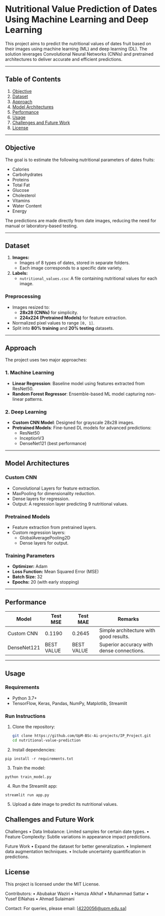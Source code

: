 

# Nutritional Value Prediction of Dates Using Machine Learning and Deep Learning

This project aims to predict the nutritional values of dates fruit based on their images using machine learning (ML) and deep learning (DL). The solution leverages Convolutional Neural Networks (CNNs) and pretrained architectures to deliver accurate and efficient predictions.

---

## **Table of Contents**

1. [Objective](#objective)
2. [Dataset](#dataset)
3. [Approach](#approach)
4. [Model Architectures](#model-architectures)
5. [Performance](#performance)
6. [Usage](#usage)
7. [Challenges and Future Work](#challenges-and-future-work)
8. [License](#license)

---

## **Objective**

The goal is to estimate the following nutritional parameters of dates fruits:

- Calories
- Carbohydrates
- Proteins
- Total Fat
- Glucose
- Cholesterol
- Vitamins
- Water Content
- Energy

The predictions are made directly from date images, reducing the need for manual or laboratory-based testing.

---

## **Dataset**

1. **Images:**
   - Images of 8 types of dates, stored in separate folders.
   - Each image corresponds to a specific date variety.
2. **Labels:**
   - `nutritional_values.csv`: A file containing nutritional values for each image.

### **Preprocessing**

- Images resized to:
  - **28x28 (CNNs)** for simplicity.
  - **224x224 (Pretrained Models)** for feature extraction.
- Normalized pixel values to range `[0, 1]`.
- Split into **80% training** and **20% testing** datasets.

---

## **Approach**

The project uses two major approaches:

### **1. Machine Learning**

- **Linear Regression**: Baseline model using features extracted from ResNet50.
- **Random Forest Regressor**: Ensemble-based ML model capturing non-linear patterns.

### **2. Deep Learning**

- **Custom CNN Model**: Designed for grayscale 28x28 images.
- **Pretrained Models**: Fine-tuned DL models for advanced predictions:
  - ResNet50
  - InceptionV3
  - DenseNet121 (best performance)

---

## **Model Architectures**

### **Custom CNN**

- Convolutional Layers for feature extraction.
- MaxPooling for dimensionality reduction.
- Dense layers for regression.
- Output: A regression layer predicting 9 nutritional values.

### **Pretrained Models**

- Feature extraction from pretrained layers.
- Custom regression layers:
  - GlobalAveragePooling2D
  - Dense layers for output.

### **Training Parameters**

- **Optimizer:** Adam
- **Loss Function:** Mean Squared Error (MSE)
- **Batch Size:** 32
- **Epochs:** 20 (with early stopping)

---

## **Performance**

| Model       | Test MSE   | Test MAE   | Remarks                                   |
| ----------- | ---------- | ---------- | ----------------------------------------- |
| Custom CNN  | 0.1190     | 0.2645     | Simple architecture with good results.    |
| DenseNet121 | BEST VALUE | BEST VALUE | Superior accuracy with dense connections. |

---

## **Usage**

### **Requirements**

- Python 3.7+
- TensorFlow, Keras, Pandas, NumPy, Matplotlib, Streamlit

### **Run Instructions**

1. Clone the repository:
   ```bash
   git clone https://github.com/UpM-BSc-Ai-projects/IP_Project.git
   cd nutritional-value-prediction
   ```
   
2.	Install dependencies:
   ```
   pip install -r requirements.txt
   ```
   
3.	Train the model:
   ```
   python train_model.py
   ```

4.	Run the Streamlit app:
   ```
   streamlit run app.py
   ```

5.	Upload a date image to predict its nutritional values.

## Challenges and Future Work

Challenges
• Data Imbalance: Limited samples for certain date types.
• Feature Complexity: Subtle variations in appearance impact predictions.

Future Work
• Expand the dataset for better generalization.
• Implement data augmentation techniques.
• Include uncertainty quantification in predictions.

## License

This project is licensed under the MIT License.

Contributors:
• Abubakar Waziri
• Hamza Alkhaf
• Muhammad Sattar
• Yusef ElNahas
• Ahmad Sulaimani

Contact:
For queries, please email: [4220056@upm.edu.sa]

